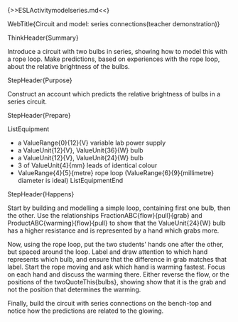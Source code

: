 {>>ESLActivitymodelseries.md<<}

WebTitle{Circuit and model: series connections(teacher demonstration)}

ThinkHeader{Summary}

Introduce a circuit with two bulbs in series, showing how to model this with a rope loop. Make predictions, based on experiences with the rope loop, about the relative brightness of the bulbs.

StepHeader{Purpose}

Construct an account which predicts the relative brightness of bulbs in a series circuit.

StepHeader{Prepare}

ListEquipment
- a ValueRange{0}{12}{V} variable lab power supply
- a ValueUnit{12}{V}, ValueUnit{36}{W} bulb
- a ValueUnit{12}{V}, ValueUnit{24}{W} bulb
- 3 of ValueUnit{4}{mm} leads of identical colour
- ValueRange{4}{5}{metre} rope loop (ValueRange{6}{9}{millimetre} diameter is ideal)
ListEquipmentEnd


StepHeader{Happens}

Start by building and modelling a simple loop, containing first one bulb, then the other. Use the relationships FractionABC{flow}{pull}{grab} and ProductABC{warming}{flow}{pull} to show that the ValueUnit{24}{W} bulb has a higher resistance and is represented by a hand which grabs more.

Now, using the rope loop, put the two students' hands one after the other, but spaced around the loop. Label and draw attention to which hand represents which bulb, and ensure that the difference in grab matches that label. Start the rope moving and ask which hand is warming fastest. Focus on each hand and discuss the warming there. Either reverse the flow, or the positions of the twoQuoteThis{bulbs}, showing show that it is the grab and not the position that determines the warming.

Finally, build the circuit with series connections on the bench-top and notice how the predictions are related to the glowing.
